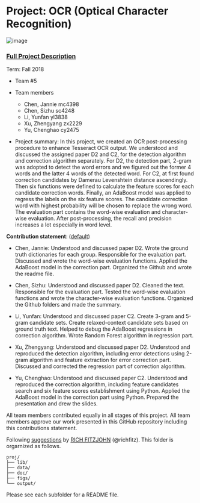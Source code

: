 # Project: OCR (Optical Character Recognition) 

![image](figs/intro.png)

### [Full Project Description](doc/project4_desc.md)

Term: Fall 2018

+ Team #5
+ Team members
	+ Chen, Jannie mc4398
	+ Chen, Sizhu sc4248
	+ Li, Yunfan yl3838
	+ Xu, Zhengyang zx2229
	+ Yu, Chenghao cy2475

+ Project summary: In this project, we created an OCR post-processing procedure to enhance Tesseract OCR output. We understood and discussed the assigned paper D2 and C2, for the detection algorithm and correction algorithm separately. For D2, the detection part, 2-gram was adopted to detect the word errors and we figured out the former 4 words and the latter 4 words of the detected word. For C2, at first found correction candidates by Damerau Levenshtein distance ascendingly. Then six functions were defined to calculate the feature scores for each candidate correction words. Finally, an AdaBoost model was applied to regress the labels on the six feature scores. The candidate correction word with highest probability will be chosen to replace the wrong word. The evaluation part contains the word-wise evaluation and character-wise evaluation. After post-processing, the recall and precision increases a lot especially in word level. 
	
**Contribution statement**: ([default](doc/a_note_on_contributions.md)) 

+ Chen, Jannie: Understood and discussed paper D2. Wrote the ground truth dictionaries for each group. Responsible for the evaluation part. Discussed and wrote the word-wise evaluation functions. Applied the AdaBoost model in the correction part. Organized the Github and wrote the readme file.  

+ Chen, Sizhu: Understood and discussed paper D2. Cleaned the text. Responsible for the evaluation part. Tested the word-wise evaluation functions and wrote the character-wise evaluation functions. Organized the Github folders and made the summary. 

+ Li, Yunfan: Understood and discussed paper C2. Create 3-gram and 5-gram candidate sets. Create relaxed-context candidate sets based on ground truth text. Helped to debug the AdaBoost regressions in correction algorithm. Wrote Random Forest algorithm in regression part. 

+ Xu, Zhengyang: Understood and discussed paper D2. Understood and reproduced the detection algorithm, including error detections using 2-gram algorithm and feature extraction for error correction part. Discussed and corrected the regression part of correction algorithm.

+ Yu, Chenghao: Understood and discussed paper C2. Understood and reproduced the correction algorithm, including feature candidates search and six feature scores establishment using Python. Applied the AdaBoost model in the correction part using Python. Prepared the presentation and drew the slides.

All team members contributed equally in all stages of this project. All team members approve our work presented in this GitHub repository including this contributions statement. 

Following [suggestions](http://nicercode.github.io/blog/2013-04-05-projects/) by [RICH FITZJOHN](http://nicercode.github.io/about/#Team) (@richfitz). This folder is orgarnized as follows.

```
proj/
├── lib/
├── data/
├── doc/
├── figs/
└── output/
```

Please see each subfolder for a README file.
